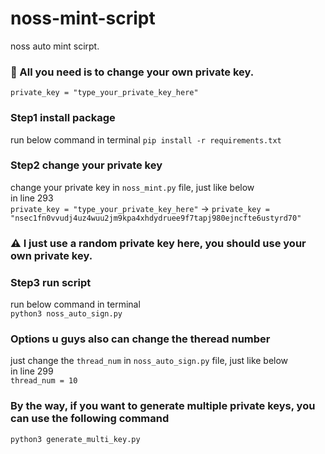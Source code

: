 # noss-mint-script
noss auto mint scirpt.

### 🛫 All you need is to change your own private key.
`private_key = "type_your_private_key_here"`

### Step1 install package
run below command in terminal
`pip install -r requirements.txt`

### Step2 change your private key
change your private key in `noss_mint.py` file, just like below  
in line 293  
`private_key = "type_your_private_key_here"`
-> `private_key = "nsec1fn0vvudj4uz4wuu2jm9kpa4xhdydruee9f7tapj980ejncfte6ustyrd70"`
### ⚠️ I just use a random private key here, you should use your own private key.

### Step3 run script    
run below command in terminal  
`python3 noss_auto_sign.py`


### Options u guys also can change the theread number
just change the `thread_num` in `noss_auto_sign.py` file, just like below  
in line 299   
`thread_num = 10`

### By the way, if you want to generate multiple private keys, you can use the following command
`python3 generate_multi_key.py`
